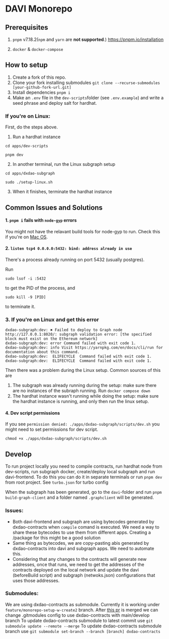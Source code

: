 # DAVI Monorepo

## Prerequisites

1. `pnpm` v7.18.2(`npm` and `yarn` are **not supported**.)
https://pnpm.io/installation

2. `docker` & `docker-compose`

## How to setup

1. Create a fork of this repo.
2. Clone your fork installing submodules `git clone --recurse-submodules [your-github-fork-url.git]`
3. Install dependencies `pnpm i`
4. Make an `.env` file in the `dev-scripts`folder (see `.env.example`) and write a seed phrase and deploy salt for hardhat.

### If you're on Linux:

First, do the steps above.

1. Run a hardhat instance

```
cd apps/dev-scripts

pnpm dev
```

2. In another terminal, run the Linux subgraph setup

```
cd apps/dxdao-subgraph

sudo ./setup-linux.sh
```

3. When it finishes, terminate the hardhat instance

## Common Issues and Solutions

#### 1. `pnpm i` fails with `node-gyp` errors

You might not have the relavant build tools for node-gyp to run. Check this if you're on [Mac OS](https://github.com/nodejs/node-gyp/blob/HEAD/macOS_Catalina.md#The-acid-test).

#### 2. `listen tcp4 0.0.0.0:5432: bind: address already in use`

There's a process already running on port 5432 (usually postgres).

Run

```
sudo lsof -i :5432
```

to get the PID of the process, and

```
sudo kill -9 [PID]
```

to terminate it.

### 3. If you're on Linux and get this error

```
dxdao-subgraph:dev: ✖ Failed to deploy to Graph node http://127.0.0.1:8020/: subgraph validation error: [the specified block must exist on the Ethereum network]
dxdao-subgraph:dev: error Command failed with exit code 1.
dxdao-subgraph:dev: info Visit https://yarnpkg.com/en/docs/cli/run for documentation about this command.
dxdao-subgraph:dev:  ELIFECYCLE  Command failed with exit code 1.
dxdao-subgraph:dev:  ELIFECYCLE  Command failed with exit code 1.
```

Then there was a problem during the Linux setup. Common sources of this are

1. The subgraph was already running during the setup: make sure there are no instances of the subraph running. Run `docker compose down`
2. The hardhat instance wasn't running while doing the setup: make sure the hardhat instance is running, and only then run the linux setup.



#### 4. Dev script permissions
If you see `permission denied: ./apps/dxdao-subgraph/scripts/dev.sh` you might need to set permissions for dev script.  
```
chmod +x ./apps/dxdao-subgraph/scripts/dev.sh
```

## Develop

To run project locally you need to compile contracts, run hardhat node from dev-scripts, run subgraph docker, create/deploy local subgraph and run davi-frontend. To do this you can do it in separate terminals or run `pnpm dev` from root project. See `turbo.json` for turbo config

When the subgraph has been generated, go to the `davi`-folder and run `pnpm build-graph-client` and a folder named `.graphclient` will be generated.

### Issues:

- Both davi-frontend and subgraph are using bytecodes generated by dxdao-contracts when `compile` comand is executed. We need a way to share these bytecodes to use them from different apps. Creating a /package for this might be a good solution
- Same thing as bytecodes, we are copy-pasting abis generated by dxdao-contracts into davi and subgraph apps. We need to automate this.
- Considering that any changes to the contracts will generate new addresses, once that runs, we need to get the addresses of the contracts deployed on the local network and update the davi (beforeBuild script) and subgraph (netwoks.json) configurations that uses those addresses.

### Submodules: 
We are using dxdao-contracts as submodule. Currently it is working under `feature/monorepo-setup-w-create2` branch. 
After [this pr](https://github.com/DXgovernance/dxdao-contracts/pull/294) is merged we can change .gitmodules config to use dxdao-contracts with main/develop branch
To update dxdao-contracts submodule to latest commit use `git submodule update --remote --merge`
To update dxdao-contracts submodule branch use `git submodule set-branch --branch [branch] dxdao-contracts`